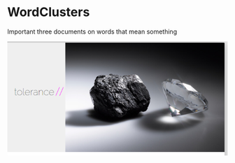 WordClusters
============

Important three documents on words that mean something


![Image](Writings/img/coal%20to%20diamonds.png?raw=true)

